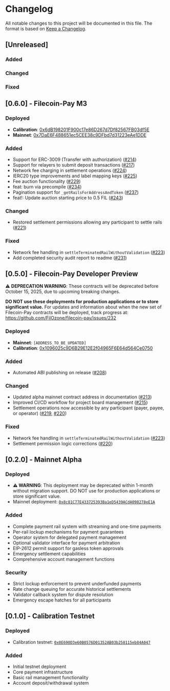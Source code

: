 # Changelog

All notable changes to this project will be documented in this file. The format is based on [Keep a Changelog](https://keepachangelog.com/en/1.0.0/).

## [Unreleased]

### Added

### Changed

### Fixed

## [0.6.0] - Filecoin-Pay M3

### Deployed
- **Calibration**: [0x6dB198201F900c17e86D267d7Df82567FB03df5E](https://calibration.filfox.info/en/address/0x6dB198201F900c17e86D267d7Df82567FB03df5E)
- **Mainnet**: [0x7DaE6F488651ec5CEE38c9DFbd7d31223eAe1DDE](https://filfox.info/en/address/0x7DaE6F488651ec5CEE38c9DFbd7d31223eAe1DDE)

### Added
- Support for ERC-3009 (Transfer with authorization) ([#214](https://github.com/FilOzone/filecoin-pay/pull/214))
- Support for relayers to submit deposit transactions ([#217](https://github.com/FilOzone/filecoin-pay/pull/217))
- Network fee charging in settlement operations ([#224](https://github.com/FilOzone/filecoin-pay/pull/224))
- IERC20 type improvements and label mapping keys ([#225](https://github.com/FilOzone/filecoin-pay/pull/225))
- Fee auction functionality ([#229](https://github.com/FilOzone/filecoin-pay/pull/229))
- feat: burn via precompile ([#234](https://github.com/FilOzone/filecoin-pay/pull/234))
- Pagination support for `_getRailsForAddressAndToken` ([#237](https://github.com/FilOzone/filecoin-pay/pull/237))
- feat!: Update auction starting price to 0.5 FIL ([#243](https://github.com/FilOzone/filecoin-pay/pull/243))

### Changed
- Restored settlement permissions allowing any participant to settle rails ([#221](https://github.com/FilOzone/filecoin-pay/pull/221))

### Fixed
- Network fee handling in `settleTerminatedRailWithoutValidation` ([#223](https://github.com/FilOzone/filecoin-pay/pull/223))
- Add completed security audit report to readme ([#231](https://github.com/FilOzone/filecoin-pay/pull/231))


## [0.5.0] - Filecoin-Pay Developer Preview

⚠️ **DEPRECATION WARNING**: These contracts will be deprecated before October 15, 2025, due to 
upcoming breaking changes. 

**DO NOT use these deployments for production applications or to store significant value.** For updates and information about when the new set of Filecoin-Pay contracts will be deployed, track progress at: https://github.com/FilOzone/filecoin-pay/issues/232

### Deployed
- **Mainnet**: `[ADDRESS_TO_BE_UPDATED]`
- **Calibration**: [0x1096025c9D6B29E12E2f04965F6E64d564Ce0750](https://calibration.filfox.info/en/address/0x1096025c9D6B29E12E2f04965F6E64d564Ce0750)

### Added
- Automated ABI publishing on release ([#208](https://github.com/FilOzone/filecoin-pay/pull/208))

### Changed
- Updated alpha mainnet contract address in documentation ([#213](https://github.com/FilOzone/filecoin-pay/pull/213))
- Improved CI/CD workflow for project board management ([#215](https://github.com/FilOzone/filecoin-pay/pull/215))
- Settlement operations now accessible by any participant (payer, payee, or operator) ([#219](https://github.com/FilOzone/filecoin-pay/pull/219), [#220](https://github.com/FilOzone/filecoin-pay/pull/220))

### Fixed
- Network fee handling in `settleTerminatedRailWithoutValidation` ([#223](https://github.com/FilOzone/filecoin-pay/pull/223))
- Settlement permission logic corrections ([#220](https://github.com/FilOzone/filecoin-pay/pull/220))

## [0.2.0] - Mainnet Alpha

### Deployed
- **⚠️ WARNING**: This deployment may be deprecated within 1-month without migration support. DO NOT use for production applications or store significant value.
- Mainnet deployment: [`0x8c81C77E433725393Ba1eD5439ACdA098278eE1A`](https://etherscan.io/address/0x8c81C77E433725393Ba1eD5439ACdA098278eE1A)

### Added
- Complete payment rail system with streaming and one-time payments
- Per-rail lockup mechanisms for payment guarantees
- Operator system for delegated payment management  
- Optional validator interface for payment arbitration
- EIP-2612 permit support for gasless token approvals
- Emergency settlement capabilities
- Comprehensive account management functions

### Security
- Strict lockup enforcement to prevent underfunded payments
- Rate change queuing for accurate historical settlements
- Validator callback system for dispute resolution
- Emergency escape hatches for all participants

## [0.1.0] - Calibration Testnet

### Deployed  
- Calibration testnet: [`0x0E690D3e60B0576D01352AB03b258115eb84A047`](https://calibration.filfox.info/en/address/0x0E690D3e60B0576D01352AB03b258115eb84A047)

### Added
- Initial testnet deployment
- Core payment infrastructure
- Basic rail management functionality
- Account deposit/withdrawal system
